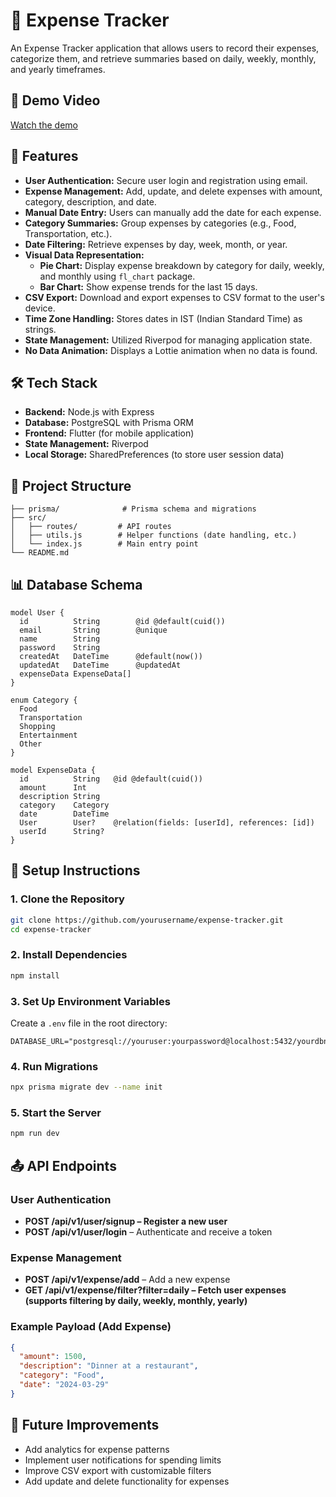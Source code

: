 # 🧾 Expense Tracker

An Expense Tracker application that allows users to record their expenses, categorize them, and retrieve summaries based on daily, weekly, monthly, and yearly timeframes.

## 🎥 Demo Video
[Watch the demo](https://drive.google.com/file/d/1s_ZbGrv3gbv52gWdi5bi4-fpkFcacyEP/view?usp=sharing)

## 🚀 Features

- **User Authentication:** Secure user login and registration using email.
- **Expense Management:** Add, update, and delete expenses with amount, category, description, and date.
- **Manual Date Entry:** Users can manually add the date for each expense.
- **Category Summaries:** Group expenses by categories (e.g., Food, Transportation, etc.).
- **Date Filtering:** Retrieve expenses by day, week, month, or year.
- **Visual Data Representation:**
  - **Pie Chart:** Display expense breakdown by category for daily, weekly, and monthly using `fl_chart` package.
  - **Bar Chart:** Show expense trends for the last 15 days.
- **CSV Export:** Download and export expenses to CSV format to the user's device.
- **Time Zone Handling:** Stores dates in IST (Indian Standard Time) as strings.
- **State Management:** Utilized Riverpod for managing application state.
- **No Data Animation:** Displays a Lottie animation when no data is found.

## 🛠️ Tech Stack

- **Backend:** Node.js with Express
- **Database:** PostgreSQL with Prisma ORM
- **Frontend:** Flutter (for mobile application)
- **State Management:** Riverpod
- **Local Storage:** SharedPreferences (to store user session data)

## 📂 Project Structure

```
├── prisma/              # Prisma schema and migrations
├── src/
│   ├── routes/         # API routes
│   ├── utils.js        # Helper functions (date handling, etc.)
│   └── index.js        # Main entry point
└── README.md
```

## 📊 Database Schema

```prisma
model User {
  id          String        @id @default(cuid())
  email       String        @unique
  name        String
  password    String
  createdAt   DateTime      @default(now())
  updatedAt   DateTime      @updatedAt
  expenseData ExpenseData[]
}

enum Category {
  Food
  Transportation
  Shopping
  Entertainment
  Other
}

model ExpenseData {
  id          String   @id @default(cuid())
  amount      Int
  description String
  category    Category
  date        DateTime
  User        User?    @relation(fields: [userId], references: [id])
  userId      String?
}
```

## 📌 Setup Instructions

### 1. Clone the Repository

```bash
git clone https://github.com/yourusername/expense-tracker.git
cd expense-tracker
```

### 2. Install Dependencies

```bash
npm install
```

### 3. Set Up Environment Variables

Create a `.env` file in the root directory:

```
DATABASE_URL="postgresql://youruser:yourpassword@localhost:5432/yourdbname"
```

### 4. Run Migrations

```bash
npx prisma migrate dev --name init
```

### 5. Start the Server

```bash
npm run dev
```

## 📤 API Endpoints

### User Authentication

- **POST /api/v1/user/signup – Register a new user**
- **POST /api/v1/user/login** – Authenticate and receive a token

### Expense Management

- **POST /api/v1/expense/add** – Add a new expense
- **GET /api/v1/expense/filter?filter=daily – Fetch user expenses (supports filtering by daily, weekly, monthly, yearly)**

### Example Payload (Add Expense)

```json
{
  "amount": 1500,
  "description": "Dinner at a restaurant",
  "category": "Food",
  "date": "2024-03-29"
}
```

## 📌 Future Improvements

- Add analytics for expense patterns
- Implement user notifications for spending limits
- Improve CSV export with customizable filters
- Add update and delete functionality for expenses

